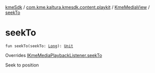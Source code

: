 [kmeSdk](../../index.md) / [com.kme.kaltura.kmesdk.content.playkit](../index.md) / [KmeMediaView](index.md) / [seekTo](./seek-to.md)

# seekTo

`fun seekTo(seekTo: `[`Long`](https://kotlinlang.org/api/latest/jvm/stdlib/kotlin/-long/index.html)`): `[`Unit`](https://kotlinlang.org/api/latest/jvm/stdlib/kotlin/-unit/index.html)

Overrides [IKmeMediaPlaybackListener.seekTo](../-i-kme-media-playback-listener/seek-to.md)

Seek to position

